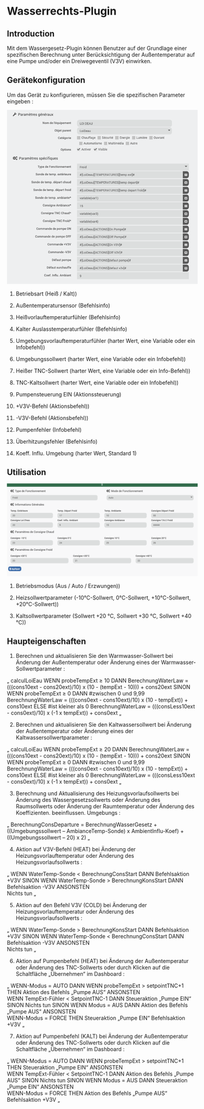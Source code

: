# Wasserrechts-Plugin

## Introduction

Mit dem Wassergesetz-Plugin können Benutzer auf der Grundlage einer spezifischen Berechnung unter Berücksichtigung der Außentemperatur auf eine Pumpe und/oder ein Dreiwegeventil (V3V) einwirken.

## Gerätekonfiguration

Um das Gerät zu konfigurieren, müssen Sie die spezifischen Parameter eingeben : 

![Configuration de l'équipement](../images/configuration_equipement.png)

1. Betriebsart (Heiß / Kalt))

2. Außentemperatursensor (Befehlsinfo)

3. Heißvorlauftemperaturfühler (Befehlsinfo)

4. Kalter Auslasstemperaturfühler (Befehlsinfo)

5. Umgebungsvorlauftemperaturfühler (harter Wert, eine Variable oder ein Infobefehl))

6. Umgebungssollwert (harter Wert, eine Variable oder ein Infobefehl))

7. Heißer TNC-Sollwert (harter Wert, eine Variable oder ein Info-Befehl))

8. TNC-Kaltsollwert (harter Wert, eine Variable oder ein Infobefehl))

9. Pumpensteuerung EIN (Aktionssteuerung)

10. +V3V-Befehl (Aktionsbefehl))

11. -V3V-Befehl (Aktionsbefehl))

12. Pumpenfehler (Infobefehl)

13. Überhitzungsfehler (Befehlsinfo)

14. Koeff. Influ. Umgebung (harter Wert, Standard 1)

## Utilisation

![Configuration du dashboard](../images/dashboard_equipement.png)

1. Betriebsmodus (Aus / Auto / Erzwungen))

2. Heizsollwertparameter (-10°C-Sollwert, 0°C-Sollwert, +10°C-Sollwert, +20°C-Sollwert))

3. Kaltsollwertparameter (Sollwert +20 °C, Sollwert +30 °C, Sollwert +40 °C))

## Haupteigenschaften

1. Berechnen und aktualisieren Sie den Warmwasser-Sollwert bei Änderung der Außentemperatur oder Änderung eines der Warmwasser-Sollwertparameter : 

„
calculLoiEau
WENN probeTempExt ≥ 10 DANN
     BerechnungWaterLaw = (((cons10ext - cons20ext)/10) x (10 - (tempExt - 10))) + cons20ext
SINON
     WENN probeTempExt ≥ 0 DANN #zwischen 0 und 9,99
          BerechnungWaterLaw = (((cons0ext - cons10ext)/10) x (10 - tempExt)) + cons10ext
     ELSE #ist kleiner als 0
          BerechnungWaterLaw = (((consLess10ext - cons0ext)/10) x (-1 x tempExt)) + cons0ext
„

2. Berechnen und aktualisieren Sie den Kaltwassersollwert bei Änderung der Außentemperatur oder Änderung eines der Kaltwassersollwertparameter : 

„
calculLoiEau
WENN probeTempExt ≥ 20 DANN
     BerechnungWaterLaw = (((cons10ext - cons20ext)/10) x (10 - (tempExt - 10))) + cons20ext
SINON
     WENN probeTempExt ≥ 0 DANN #zwischen 0 und 9,99
          BerechnungWaterLaw = (((cons0ext - cons10ext)/10) x (10 - tempExt)) + cons10ext
     ELSE #ist kleiner als 0
          BerechnungWaterLaw = (((consLess10ext - cons0ext)/10) x (-1 x tempExt)) + cons0ext
„

3. Berechnung und Aktualisierung des Heizungsvorlaufsollwerts bei Änderung des Wassergesetzsollwerts oder Änderung des Raumsollwerts oder Änderung der Raumtemperatur oder Änderung des Koeffizienten. beeinflussen. Umgebungs :

„
BerechnungConsDeparture = BerechnungWasserGesetz + ((Umgebungssollwert – AmbianceTemp-Sonde) x AmbientInflu-Koef) + ((Umgebungssollwert – 20) x 2)
„

4. Aktion auf V3V-Befehl (HEAT) bei Änderung der Heizungsvorlauftemperatur oder Änderung des Heizungsvorlaufsollwerts :

„
WENN WaterTemp-Sonde < BerechnungConsStart DANN
     Befehlsaktion +V3V
SINON
     WENN WaterTemp-Sonde > BerechnungKonsStart DANN
          Befehlsaktion -V3V
     ANSONSTEN            
          Nichts tun
„

5. Aktion auf den Befehl V3V (COLD) bei Änderung der Heizungsvorlauftemperatur oder Änderung des Heizungsvorlaufsollwerts :

„
WENN WaterTemp-Sonde > BerechnungKonsStart DANN
     Befehlsaktion +V3V
SINON
     WENN WaterTemp-Sonde < BerechnungConsStart DANN
          Befehlsaktion -V3V
     ANSONSTEN            
          Nichts tun
„

6. Aktion auf Pumpenbefehl (HEAT) bei Änderung der Außentemperatur oder Änderung des TNC-Sollwerts oder durch Klicken auf die Schaltfläche „Übernehmen“ im Dashboard :

„
WENN-Modus = AUTO DANN
    WENN probeTempExt > setpointTNC+1 THEN
        Aktion des Befehls „Pumpe AUS“
    ANSONSTEN            
        WENN TempExt-Fühler < SetpointTNC-1 DANN
            Steueraktion „Pumpe EIN“
        SINON
            Nichts tun
SINON
    WENN Modus = AUS DANN
        Aktion des Befehls „Pumpe AUS“
    ANSONSTEN            
        WENN-Modus = FORCE THEN
            Steueraktion „Pumpe EIN“
            Befehlsaktion +V3V
„

7. Aktion auf Pumpenbefehl (KALT) bei Änderung der Außentemperatur oder Änderung des TNC-Sollwerts oder durch Klicken auf die Schaltfläche „Übernehmen“ im Dashboard :

„
WENN-Modus = AUTO DANN
    WENN probeTempExt > setpointTNC+1 THEN
        Steueraktion „Pumpe EIN“
    ANSONSTEN            
        WENN TempExt-Fühler < SetpointTNC-1 DANN
            Aktion des Befehls „Pumpe AUS“
        SINON
            Nichts tun
SINON
    WENN Modus = AUS DANN
        Steueraktion „Pumpe EIN“
    ANSONSTEN            
        WENN-Modus = FORCE THEN
            Aktion des Befehls „Pumpe AUS“
            Befehlsaktion +V3V
„